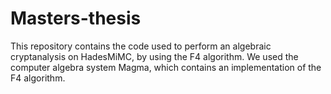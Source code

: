 # Masters-thesis

This repository contains the code used to perform an algebraic cryptanalysis on HadesMiMC, by using the F4 algorithm. We used the computer algebra system Magma, which
contains an implementation of the F4 algorithm. 

